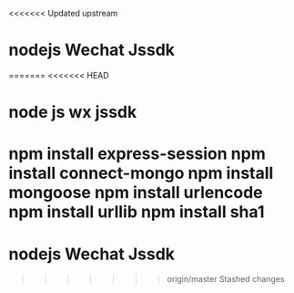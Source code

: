 <<<<<<< Updated upstream
# nodejs Wechat Jssdk
=======
<<<<<<< HEAD
# node js wx jssdk

npm install express-session
npm install connect-mongo
npm install mongoose
npm install urlencode
npm install urllib
npm install sha1
=======
# nodejs Wechat Jssdk
>>>>>>> origin/master
>>>>>>> Stashed changes
